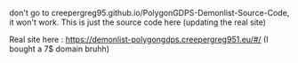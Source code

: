 don't go to creepergreg95.github.io/PolygonGDPS-Demonlist-Source-Code, it won't work.
This is just the source code here (updating the real site)

Real site here : https://demonlist-polygongdps.creepergreg951.eu/#/ (I bought a 7$ domain bruhh)
